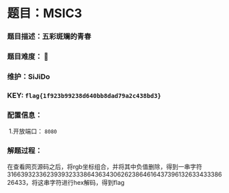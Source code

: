 # 题目：MSIC3

### 题目描述：五彩斑斓的青春

### 题目难度： 🌟

### 维护：SiJiDo

### KEY: `flag{1f923b99238d640bb8dad79a2c438bd3}`

### 配置信息： 

​	1.开放端口： `8080`

### 解题过程：

在查看网页源码之后，将rgb坐标组合，并将其中负值删除，得到一串字符3166393233623939323338643634306262386461643739613263343338626433，将这串字符进行hex解码，得到flag